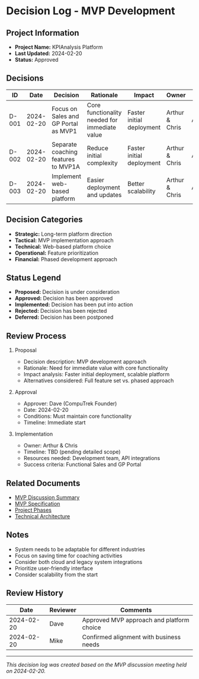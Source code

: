 # Decision Log - MVP Development

## Project Information
- **Project Name:** KPIAnalysis Platform
- **Last Updated:** 2024-02-20
- **Status:** Approved

## Decisions
| ID | Date | Decision | Rationale | Impact | Owner | Status |
|----|------|----------|-----------|--------|-------|--------|
| D-001 | 2024-02-20 | Focus on Sales and GP Portal as MVP1 | Core functionality needed for immediate value | Faster initial deployment | Arthur & Chris | Approved |
| D-002 | 2024-02-20 | Separate coaching features to MVP1A | Reduce initial complexity | Faster initial deployment | Arthur & Chris | Approved |
| D-003 | 2024-02-20 | Implement web-based platform | Easier deployment and updates | Better scalability | Arthur & Chris | Approved |

## Decision Categories
- **Strategic:** Long-term platform direction
- **Tactical:** MVP implementation approach
- **Technical:** Web-based platform choice
- **Operational:** Feature prioritization
- **Financial:** Phased development approach

## Status Legend
- **Proposed:** Decision is under consideration
- **Approved:** Decision has been approved
- **Implemented:** Decision has been put into action
- **Rejected:** Decision has been rejected
- **Deferred:** Decision has been postponed

## Review Process
1. Proposal
   - Decision description: MVP development approach
   - Rationale: Need for immediate value with core functionality
   - Impact analysis: Faster initial deployment, scalable platform
   - Alternatives considered: Full feature set vs. phased approach

2. Approval
   - Approver: Dave (CompuTrek Founder)
   - Date: 2024-02-20
   - Conditions: Must maintain core functionality
   - Timeline: Immediate start

3. Implementation
   - Owner: Arthur & Chris
   - Timeline: TBD (pending detailed scope)
   - Resources needed: Development team, API integrations
   - Success criteria: Functional Sales and GP Portal

## Related Documents
- [MVP Discussion Summary](../../meetings/summaries/2024-02-20-mvp-discussion.md)
- [MVP Specification](../../../project/mvp/mvpScope.md)
- [Project Phases](../../../project/planning/projectPhases.md)
- [Technical Architecture](../../../technical/architecture/systemArchitecture.md)

## Notes
- System needs to be adaptable for different industries
- Focus on saving time for coaching activities
- Consider both cloud and legacy system integrations
- Prioritize user-friendly interface
- Consider scalability from the start

## Review History
| Date | Reviewer | Comments |
|------|----------|----------|
| 2024-02-20 | Dave | Approved MVP approach and platform choice |
| 2024-02-20 | Mike | Confirmed alignment with business needs |

---
*This decision log was created based on the MVP discussion meeting held on 2024-02-20.* 